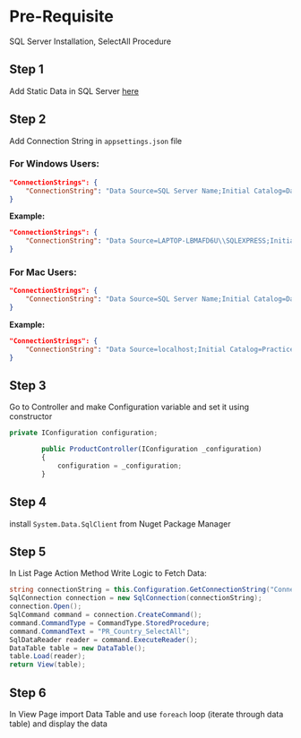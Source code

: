 # Pre-Requisite

SQL Server Installation, SelectAll Procedure

## Step 1

Add Static Data in SQL Server [here](https://codeshare.io/ar)

## Step 2

Add Connection String in `appsettings.json` file

### For Windows Users:

```json
"ConnectionStrings": {
    "ConnectionString": "Data Source=SQL Server Name;Initial Catalog=DatabaseName;Integrated Security=true;"
}
```

**Example:**

```json
"ConnectionStrings": {
    "ConnectionString": "Data Source=LAPTOP-LBMAFD6U\\SQLEXPRESS;Initial Catalog=StudentMaster;Integrated Security=true;"
}
```

### For Mac Users:

```json
"ConnectionStrings": {
    "ConnectionString": "Data Source=SQL Server Name;Initial Catalog=DatabaseName;User id=userID ; password=Password;"
}
```

**Example:**

```json
"ConnectionStrings": {
    "ConnectionString": "Data Source=localhost;Initial Catalog=Practice;User id=SA ; password=MyStrongPass123;"
}
```

## Step 3

Go to Controller and make Configuration variable and set it using constructor
```js
private IConfiguration configuration;

        public ProductController(IConfiguration _configuration)
        {
            configuration = _configuration;
        }
```

## Step 4

install `System.Data.SqlClient` from Nuget Package Manager

## Step 5

In List Page Action Method Write Logic to Fetch Data:

```csharp
string connectionString = this.Configuration.GetConnectionString("ConnectionString");
SqlConnection connection = new SqlConnection(connectionString);
connection.Open();
SqlCommand command = connection.CreateCommand();
command.CommandType = CommandType.StoredProcedure;
command.CommandText = "PR_Country_SelectAll";
SqlDataReader reader = command.ExecuteReader();
DataTable table = new DataTable();
table.Load(reader);
return View(table);
```

## Step 6

In View Page import Data Table and use `foreach` loop (iterate through data table) and display the data
